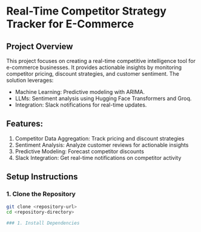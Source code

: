
# Real-Time Competitor Strategy Tracker for E-Commerce
##  Project Overview
This project focuses on creating a real-time competitive intelligence tool for e-commerce businesses. It provides actionable insights by monitoring competitor pricing, discount strategies, and customer sentiment. The solution leverages:
* Machine Learning: Predictive modeling with ARIMA.
* LLMs: Sentiment analysis using Hugging Face Transformers and Groq.
* Integration: Slack notifications for real-time updates.
## Features:
1. Competitor Data Aggregation: Track pricing and discount strategies
2. Sentiment Analysis: Analyze customer reviews for actionable insights
3. Predictive Modeling: Forecast competitor discounts
4. Slack Integration: Get real-time notifications on competitor activity
## Setup Instructions

### 1. Clone the Repository

```sh
git clone <repository-url>
cd <repository-directory>

### 1. Install Dependencies









